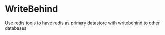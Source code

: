 # WriteBehind
Use redis tools to have redis as primary datastore with writebehind to other databases
